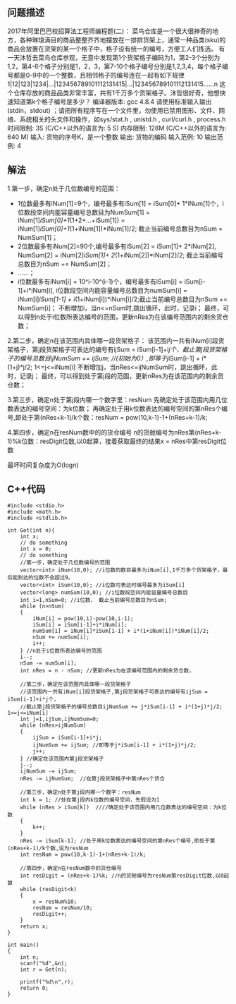 ## 问题描述
2017年阿里巴巴校招算法工程师编程题(二)：
菜鸟仓库是一个很大很神奇的地方，各种琳琅满目的商品整整齐齐地摆放在一排排货架上，通常一种品类(sku)的商品会放置在货架的某一个格子中，格子设有统一的编号，方便工人们拣选。 有一天沐哲去菜鸟仓库参观，无意中发现第1个货架格子编码为1，第2-3个分别为1,2，第4-6个格子分别是1，2，3，第7-10个格子编号分别是1,2,3,4，每个格子编号都是0-9中的一个整数，且相邻格子的编号连在一起有如下规律 1|12|123|1234|...|123456789101112131415|...|123456789101112131415……n 这个仓库存放的商品品类非常丰富，共有1千万多个货架格子。沐哲很好奇，他想快速知道第k个格子编号是多少？
编译器版本: gcc 4.8.4
请使用标准输入输出(stdin，stdout) ；请把所有程序写在一个文件里，勿使用已禁用图形、文件、网络、系统相关的头文件和操作，如sys/stat.h , unistd.h , curl/curl.h , process.h
时间限制: 3S (C/C++以外的语言为: 5 S)   内存限制: 128M (C/C++以外的语言为: 640 M)
输入:
货物的序号K，是一个整数
输出:
货物的编码
输入范例:
10
输出范例:
4

## 解法
1.第一步，确定n处于几位数编号的范围：
* 1位数最多有iNum[1]=9个，编号最多有iSum[1] = iSum[0]+ 1*iNum[1]个，i位数段空间内能容量编号总数目为NumSum[1] = iNum[1]*iSum[0]+1*(1+2+...+iSum[1]) = iNum[1]*iSum[0]+1*(1+iNum[1])*iNum[1]/2; 截止当前编号总数目为nSum = NumSum[1]；
* 2位数最多有iNum[2]=90个,编号最多有iSum[2] = iSum[1]+ 2*iNum[2], NumSum[2] = iNum[2]*iSum[1]+ 2*(1+iNum[2])*iNum[2]/2; 截止当前编号总数目为nSum += NumSum[2]；
* ……；
* i位数最多有iNum[i] = 10^i-10^(i-1)个，编号最多有iSum[i] = iSum[i-1]+i*iNum[i], i位数段空间内能容量编号总数目为numSum[i] = iNum[i]*iSum[1-1] + i*(1+iNum[i])*iNum[i]/2;截止当前编号总数目为nSum += NumSum[i]；
不断增加i，当n<=nSum时,跳出循环，此时，记录i；
最终，可以得到n处于i位数所表达编号的范围，更新nRes为在该编号范围内的剩余货仓数；

2.第二步，确定n在该范围内具体哪一段货架格子：
该范围内一共有iNum[i]段货架格子，第j段货架格子可表达的编号有ijSum = iSum[i-1]+i*j个，截止第j段货架格子的编号总数目ijNumSum += ijSum; //(初始为0）,即等于j*iSum[i-1] + i*(1+j)*j/2;  1<=j<=iNum[i]
不断增加j，当nRes<=ijNumSum时，跳出循环，此时，记录j；
最终，可以得到处于第j段的范围，更新nRes为在该范围内的剩余货仓数；

3.第三步，确定n处于第j段内哪一个数字里：resNum
先确定处于该范围内用几位数表达的编号空间：为k位数；
再确定处于用k位数表达的编号空间的第nRes个编号,即处于第(nRes+k-1)/k个数：resNum = pow(10,k-1)-1+(nRes+k-1)/k;

4.第四步，确定n在resNum数中的的货仓编号
n的货舱编号为nRes第(nRes+k-1)%k位数：resDigit位数,以0起算，接着获取最终的结果x = nRes中第resDigit位数

最坏时间复杂度为O(logn)


## C++代码
```
#include <stdio.h>  
#include <math.h>  
#include <stdlib.h>  

int Get(int n){
    int x;
    // do something
    int x = 0;
    // do something
    //第一步，确定处于几位数编号的范围
    vector<int> iNum(10,0); //i位数的数目最多为iNum[i],1千万多个货架格子，最后能到达的位数不会超过9。
    vector<int> iSum(10,0); //i位数可表达时编号最多为iSum[i]
    vector<long> numSum(10,0); //i位数段空间内能容量编号总数目
    int i=1,nSum=0; //i位数， 截止当前编号总数目为nSum;
    while (n>nSum)
    {
        iNum[i] = pow(10,i)-pow(10,i-1);
        iSum[i] = iSum[i-1]+i*iNum[i];
        numSum[i] = iNum[i]*iSum[1-1] + i*(1+iNum[i])*iNum[i]/2;
        nSum += numSum[i];
        i++;
    } //n处于i位数所表达编号的范围
    i--; 
    nSum -= numSum[i];
    int nRes = n - nSum; //更新nRes为在该编号范围内的剩余货仓数，

    //第二步，确定在该范围内具体哪一段货架格子
    //该范围内一共有iNum[i]段货架格子,第j段货架格子可表达的编号有ijSum = iSum[i-1]+i*j个，
    //截止第j段货架格子的编号总数目ijNumSum += j*iSum[i-1] + i*(1+j)*j/2;  1<=j<=iNum[i]
    int j=1,ijSum,ijNumSum=0;  
    while (nRes>ijNumSum)
    {
        ijSum = iSum[i-1]+i*j;
        ijNumSum += ijSum; //即等于j*iSum[i-1] + i*(1+j)*j/2;
        j++;
    } //确定在该范围内第j段货架格子
    j--;
    ijNumSum -= ijSum;
    nRes -= ijNumSum;  //在第j段货架格子中第nRes个货仓

    //第三步，确定n处于第j段内哪一个数字：resNum
    int k = 1; //处在第j段内k位数的编号空间，先假设为1
    while (nRes > iSum[k])  ////确定处于该范围内用几位数表达的编号空间：为k位数
    {
        k++;
    }
    nRes -= iSum[k-1]; //处于用k位数表达的编号空间的第nRes个编号,即处于第(nRes+k-1)/k个数,设为resNum
    int resNum = pow(10,k-1)-1+(nRes+k-1)/k;
    
    //第四步，确定n在resNum数中的货仓编号
    int resDigit = (nRes+k-1)%k; //n的货舱编号为resNum第resDigit位数,以0起算
    while (resDigit<k)
    {
        x = resNum%10;
        resNum = resNum/10;
        resDigit++;
    }
    return x;
}

int main()  
{  
    int n;
    scanf("%d",&n);
    int r = Get(n);
        
    printf("%d\n",r); 
    return 0; 
}
```